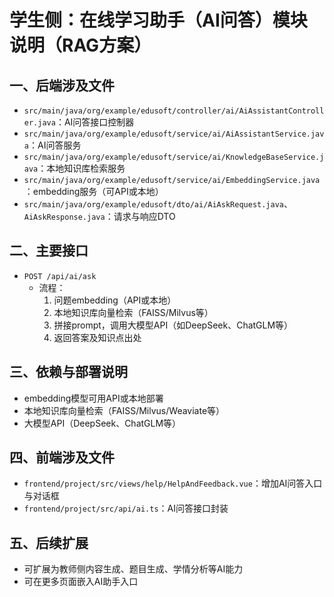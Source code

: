 # 学生侧：在线学习助手（AI问答）模块说明（RAG方案）

## 一、后端涉及文件
- `src/main/java/org/example/edusoft/controller/ai/AiAssistantController.java`：AI问答接口控制器
- `src/main/java/org/example/edusoft/service/ai/AiAssistantService.java`：AI问答服务
- `src/main/java/org/example/edusoft/service/ai/KnowledgeBaseService.java`：本地知识库检索服务
- `src/main/java/org/example/edusoft/service/ai/EmbeddingService.java`：embedding服务（可API或本地）
- `src/main/java/org/example/edusoft/dto/ai/AiAskRequest.java`、`AiAskResponse.java`：请求与响应DTO

## 二、主要接口
- `POST /api/ai/ask`
  - 流程：
    1. 问题embedding（API或本地）
    2. 本地知识库向量检索（FAISS/Milvus等）
    3. 拼接prompt，调用大模型API（如DeepSeek、ChatGLM等）
    4. 返回答案及知识点出处

## 三、依赖与部署说明
- embedding模型可用API或本地部署
- 本地知识库向量检索（FAISS/Milvus/Weaviate等）
- 大模型API（DeepSeek、ChatGLM等）

## 四、前端涉及文件
- `frontend/project/src/views/help/HelpAndFeedback.vue`：增加AI问答入口与对话框
- `frontend/project/src/api/ai.ts`：AI问答接口封装

## 五、后续扩展
- 可扩展为教师侧内容生成、题目生成、学情分析等AI能力
- 可在更多页面嵌入AI助手入口 